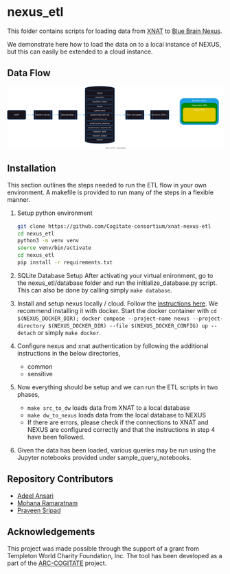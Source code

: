 # nexus_etl
This folder contains scripts for loading data from [XNAT](https://www.xnat.org/) to [Blue Brain Nexus](https://bluebrainnexus.io/).

We demonstrate here how to load the data on to a local instance of NEXUS, but this can easily be extended to a cloud instance.

## Data Flow
![dataflowimage](./assets/dataflow.drawio.svg)

## Installation
This section outlines the steps needed to run the ETL flow in your own environment. A makefile is provided to run many of the steps in a flexible manner.

1. Setup python environment

    ```bash
    git clone https://github.com/Cogitate-consortium/xnat-nexus-etl
    cd nexus_etl
    python3 -m venv venv
    source venv/bin/activate
    cd nexus_etl
    pip install -r requirements.txt
    ```

2. SQLite Database Setup
    After activating your virtual enironment, go to the nexus_etl/database folder and run the initialize_database.py script. This can also be done by calling simply `make database`.

3. Install and setup nexus locally / cloud. Follow the [instructions here](https://bluebrainnexus.io/docs/getting-started/running-nexus/index.html). We recommend installing it with docker. Start the docker container with `cd $(NEXUS_DOCKER_DIR); docker compose --project-name nexus --project-directory $(NEXUS_DOCKER_DIR) --file $(NEXUS_DOCKER_CONFIG) up --detach` or simply `make docker`.

4. Configure nexus and xnat authentication by following the additional instructions in the below directories,
   - common
   - sensitive

5. Now everything should be setup and we can run the ETL scripts in two phases,
   - `make src_to_dw` loads data from XNAT to a local database
   - `make dw_to_nexus` loads data from the local database to NEXUS
   - If there are errors, please check if the connections to XNAT and NEXUS are configured correctly and that the instructions in step 4 have been followed.

6. Given the data has been loaded, various queries may be run using the Jupyter notebooks provided under sample_query_notebooks.

## Repository Contributors
- [Adeel Ansari](https://github.com/adeel-ansari)
- [Mohana Ramaratnam](https://github.com/mohanakannan9)
- [Praveen Sripad](https://github.com/pravsripad)

## Acknowledgements
This project was made possible through the support of a grant from Templeton World Charity Foundation, Inc. The tool has been developed as a part of the [ARC-COGITATE](https://www.arc-cogitate.com/) project.
